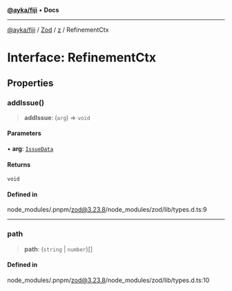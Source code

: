 [**@ayka/fiji**](../../../../../README.md) • **Docs**

***

[@ayka/fiji](../../../../../globals.md) / [Zod](../../../README.md) / [z](../README.md) / RefinementCtx

# Interface: RefinementCtx

## Properties

### addIssue()

> **addIssue**: (`arg`) => `void`

#### Parameters

• **arg**: [`IssueData`](../type-aliases/IssueData.md)

#### Returns

`void`

#### Defined in

node\_modules/.pnpm/zod@3.23.8/node\_modules/zod/lib/types.d.ts:9

***

### path

> **path**: (`string` \| `number`)[]

#### Defined in

node\_modules/.pnpm/zod@3.23.8/node\_modules/zod/lib/types.d.ts:10
